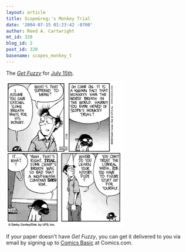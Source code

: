 ```yaml
---
layout: article
title: Scope&reg;'s Monkey Trial
date: '2004-07-15 01:23:42 -0700'
author: Reed A. Cartwright
mt_id: 320
blog_id: 2
post_id: 320
basename: scopes_monkey_t
---
```

The [_Get Fuzzy_](http://www.comics.com/comics/getfuzzy/index.html) for [July 15th](http://www.comics.com/comics/getfuzzy/archive/getfuzzy-20040715.html).

<img src="/uploads/2005/getfuzzy2004261470715.gif" alt="" />

If your paper doesn't have _Get Fuzzy_, you can get it delivered to you via email by signing up to [Comics Basic](https://members.comics.com/members/registration/showEvaluateEmail.do) at Comics.com.
